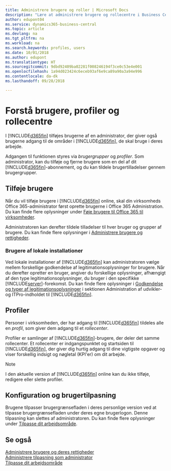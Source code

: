 ```yaml
---
title: Administrere brugere og roller | Microsoft Docs
description: "Lære at administrere brugere og rollecentre i Business Central."
author: edupont04
ms.service: dynamics365-business-central
ms.topic: article
ms.devlang: na
ms.tgt_pltfrm: na
ms.workload: na
ms.search.keywords: profiles, users
ms.date: 10/01/2018
ms.author: edupont
ms.translationtype: HT
ms.sourcegitcommit: 9dbd92409ba02281f008246194f3ce0c53e4e001
ms.openlocfilehash: 1a94d023424c6eceb93af6e9ca89a90a3a94e996
ms.contentlocale: da-dk
ms.lasthandoff: 09/28/2018

---
```

# <a name="understanding-users-profiles-and-role-centers"></a>Forstå brugere, profiler og rollecentre

I [!INCLUDE[d365fin](includes/d365fin_md.md)] tilføjes brugerne af en administrator, der giver også brugerne adgang til de områder i [!INCLUDE[d365fin](includes/d365fin_md.md)], de skal bruge i deres arbejde.  

Adgangen til funktionen styres via *brugergrupper* og *profiler*. Som administrator, kan du tilføje og fjerne brugere som en del af dit [!INCLUDE[d365fin](includes/d365fin_md.md)]-abonnement, og du kan tildele brugertilladelser gennem brugergrupper.  

## <a name="adding-users"></a>Tilføje brugere

Når du vil tilføje brugere i [!INCLUDE[d365fin](includes/d365fin_md.md)] online, skal din virksomheds Office 365-administrator først oprette brugerne i Office 365 Administration. Du kan finde flere oplysninger under [Føje brugere til Office 365 til virksomheder](https://aka.ms/CreateOffice365Users).

Administratoren kan derefter tildele tilladelser til hver bruger og grupper af brugere. Du kan finde flere oplysninger i [Administrere brugere og rettigheder](ui-how-users-permissions.md).  

### <a name="users-of-on-premises-deployments"></a>Brugere af lokale installationer

Ved lokale installationer af [!INCLUDE[d365fin](includes/d365fin_md.md)] kan administratoren vælge mellem forskellige godkendelse af legitimationsoplysninger for brugere. Når du derefter opretter en bruger, angiver du forskellige oplysninger, afhængigt af den type legitimationsoplysninger, du bruger i den specifikke [!INCLUDE[server](includes/server.md)]-forekomst. Du kan finde flere oplysninger i [Godkendelse og typer af legitimationsoplysninger](/dynamics365/business-central/dev-itpro/administration/users-credential-types) i sektionen Administration af udvikler- og ITPro-indholdet til [!INCLUDE[d365fin](includes/d365fin_md.md)].  

## <a name="profiles"></a>Profiler

Personer i virksomheden, der har adgang til [!INCLUDE[d365fin](includes/d365fin_md.md)] tildeles alle en *profil*, som giver dem adgang til et *rollecenter*.

Profiler er samlinger af [!INCLUDE[d365fin](includes/d365fin_md.md)]-brugere, der deler det samme rollecenter. Et rollecenter er indgangspunktet og startsiden til [!INCLUDE[d365fin](includes/d365fin_md.md)], der giver dig hurtig adgang til dine vigtigste opgaver og viser forskellig indsigt og nøgletal (KPI'er) om dit arbejde.  

> [!NOTE]  
>  I den aktuelle version af [!INCLUDE[d365fin](includes/d365fin_md.md)] online kan du ikke tilføje, redigere eller slette profiler.  

## <a name="configuration-and-personalization"></a>Konfiguration og brugertilpasning
<!--The concept of UI customization in [!INCLUDE[d365fin](includes/d365fin_md.md)] is divided in two:  

-   Configuration, performed by the administrator  

-   Personalization, performed by users  

The administrator configures the user interface for multiple users by customizing the user interface for a profile that the users are assigned to.  -->
Brugene tilpasser brugergrænsefladen i deres personlige version ved at tilpasse brugergrænsefladen under deres egne brugerlogon. Denne tilpasning kan slettes af administratoren. Du kan finde flere oplysninger under [Tilpasse dit arbejdsområde](ui-personalization-user.md).  

## <a name="see-also"></a>Se også  
[Administrere brugere og deres rettigheder](ui-how-users-permissions.md)  
[Administrere tilpasning som administrator](ui-personalization-manage.md)  
[Tilpasse dit arbejdsområde](ui-personalization-user.md)  

